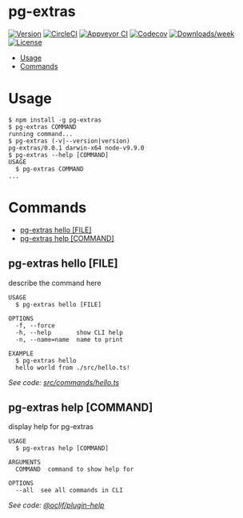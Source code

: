 pg-extras
=========



[![Version](https://img.shields.io/npm/v/pg-extras.svg)](https://npmjs.org/package/pg-extras)
[![CircleCI](https://circleci.com/gh/kklisura/pg-extras/tree/master.svg?style=shield)](https://circleci.com/gh/kklisura/pg-extras/tree/master)
[![Appveyor CI](https://ci.appveyor.com/api/projects/status/github/kklisura/pg-extras?branch=master&svg=true)](https://ci.appveyor.com/project/kklisura/pg-extras/branch/master)
[![Codecov](https://codecov.io/gh/kklisura/pg-extras/branch/master/graph/badge.svg)](https://codecov.io/gh/kklisura/pg-extras)
[![Downloads/week](https://img.shields.io/npm/dw/pg-extras.svg)](https://npmjs.org/package/pg-extras)
[![License](https://img.shields.io/npm/l/pg-extras.svg)](https://github.com/kklisura/pg-extras/blob/master/package.json)

<!-- toc -->
* [Usage](#usage)
* [Commands](#commands)
<!-- tocstop -->
# Usage
<!-- usage -->
```sh-session
$ npm install -g pg-extras
$ pg-extras COMMAND
running command...
$ pg-extras (-v|--version|version)
pg-extras/0.0.1 darwin-x64 node-v9.9.0
$ pg-extras --help [COMMAND]
USAGE
  $ pg-extras COMMAND
...
```
<!-- usagestop -->
# Commands
<!-- commands -->
* [pg-extras hello [FILE]](#pg-extras-hello-file)
* [pg-extras help [COMMAND]](#pg-extras-help-command)

## pg-extras hello [FILE]

describe the command here

```
USAGE
  $ pg-extras hello [FILE]

OPTIONS
  -f, --force
  -h, --help       show CLI help
  -n, --name=name  name to print

EXAMPLE
  $ pg-extras hello
  hello world from ./src/hello.ts!
```

_See code: [src/commands/hello.ts](https://github.com/kklisura/pg-extras/blob/v0.0.1/src/commands/hello.ts)_

## pg-extras help [COMMAND]

display help for pg-extras

```
USAGE
  $ pg-extras help [COMMAND]

ARGUMENTS
  COMMAND  command to show help for

OPTIONS
  --all  see all commands in CLI
```

_See code: [@oclif/plugin-help](https://github.com/oclif/plugin-help/blob/v1.2.3/src/commands/help.ts)_
<!-- commandsstop -->
